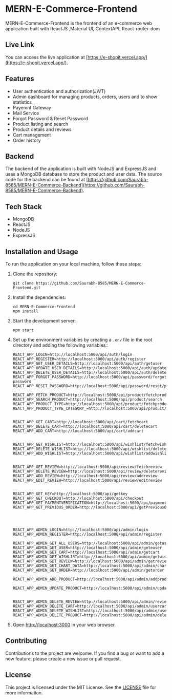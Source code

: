 # MERN-E-Commerce-Frontend

MERN-E-Commerce-Frontend is the frontend of an e-commerce web application built with ReactJS ,Material   UI, ContextAPI,  React-router-dom

## Live Link

You can access the live application at [https://e-shopit.vercel.app/](https://e-shopit.vercel.app/).

## Features

- User authentication and authorization(JWT)
- Admin dashboard for managing products, orders, users and to show statistics
- Payemnt Gateway
- Mail Service
- Forgot Password & Reset Password
- Product listing and search
- Product details and reviews
- Cart management
- Order history

## Backend

The backend of the application is built with NodeJS and ExpressJS and uses a MongoDB database to store the product and user data. The source code for the backend can be found at [https://github.com/Saurabh-8585/MERN-E-Commerce-Backend](https://github.com/Saurabh-8585/MERN-E-Commerce-Backend).

## Tech Stack

- MongoDB
- ReactJS
- NodeJS
- ExpressJS

## Installation and Usage

To run the application on your local machine, follow these steps:

1. Clone the repository:

   ```
   git clone https://github.com/Saurabh-8585/MERN-E-Commerce-Frontend.git
   ```

2. Install the dependencies:

   ```
   cd MERN-E-Commerce-Frontend
   npm install
   ```

3. Start the development server:

   ```
   npm start
   ```

4. Set up the environment variables by creating a `.env` file in the root directory and adding the following variables::

   ```
   REACT_APP_LOGIN=http://localhost:5000/api/auth/login
   REACT_APP_REGISTER=http://localhost:5000/api/auth/register
   REACT_APP_GET_USER_DETAILS=http://localhost:5000/api/auth/getuser
   REACT_APP_UPDATE_USER_DETAILS=http://localhost:5000/api/auth/updateuser
   REACT_APP_DELETE_USER_DETAILS=http://localhost:5000/api/auth/delete/user
   REACT_APP_FORGOT_PASSWORD=http://localhost:5000/api/password/forgot-password
   REACT_APP_RESET_PASSWORD=http://localhost:5000/api/password/reset/password

   REACT_APP_FETCH_PRODUCT=http://localhost:5000/api/product/fetchproduct
   REACT_APP_SEARCH_PRODUCT=http://localhost:5000/api/product/search
   REACT_APP_PRODUCT_TYPE=http://localhost:5000/api/product/fetchproduct/type
   REACT_APP_PRODUCT_TYPE_CATEGORY_=http://localhost:5000/api/product/fetchproduct/category


   REACT_APP_GET_CART=http://localhost:5000/api/cart/fetchcart
   REACT_APP_DELETE_CART=http://localhost:5000/api/cart/deletecart
   REACT_APP_ADD_CART=http://localhost:5000/api/cart/addcart


   REACT_APP_GET_WISHLIST=http://localhost:5000/api/wishlist/fetchwishlist
   REACT_APP_DELETE_WISHLIST=http://localhost:5000/api/wishlist/deletewishlist
   REACT_APP_ADD_WISHLIST=http://localhost:5000/api/wishlist/addwishlist


   REACT_APP_GET_REVIEW=http://localhost:5000/api/review/fetchreview
   REACT_APP_DELETE_REVIEW=http://localhost:5000/api/review/deletereview
   REACT_APP_ADD_REVIEW=http://localhost:5000/api/review/addreview
   REACT_APP_EDIT_REVIEW=http://localhost:5000/api/review/editreview


   REACT_APP_GET_KEY=http://localhost:5000/api/getkey
   REACT_APP_GET_CHECKOUT=http://localhost:5000/api/checkout
   REACT_APP_GET_PAYMENTVERIFICATION=http://localhost:5000/api/paymentverification
   REACT_APP_GET_PREVIOUS_ORDER=http://localhost:5000/api/getPreviousOrders




   REACT_APP_ADMIN_LOGIN=http://localhost:5000/api/admin/login
   REACT_APP_ADMIN_REGISTER=http://localhost:5000/api/admin/register

   REACT_APP_ADMIN_GET_ALL_USERS=http://localhost:5000/api/admin/getusers
   REACT_APP_ADMIN_GET_USER=http://localhost:5000/api/admin/geteuser
   REACT_APP_ADMIN_GET_CART=http://localhost:5000/api/admin/getcart
   REACT_APP_ADMIN_GET_WISHLIST=http://localhost:5000/api/admin/getwishlist
   REACT_APP_ADMIN_GET_REVIEW=http://localhost:5000/api/admin/getreview
   REACT_APP_ADMIN_GET_CHART_DATA=http://localhost:5000/api/admin/chartdata
   REACT_APP_ADMIN_GET_ORDER=http://localhost:5000/api/admin/getorder

   REACT_APP_ADMIN_ADD_PRODUCT=http://localhost:5000/api/admin/addproduct

   REACT_APP_ADMIN_UPDATE_PRODUCT=http://localhost:5000/api/admin/updateproduct


   REACT_APP_ADMIN_DELETE_REVIEW=http://localhost:5000/api/admin/review
   REACT_APP_ADMIN_DELETE_CART=http://localhost:5000/api/admin/usercart
   REACT_APP_ADMIN_DELETE_WISHLIST=http://localhost:5000/api/admin/userwishlist
   REACT_APP_ADMIN_DELETE_PRODUCT=http://localhost:5000/api/admin/deleteproduct
   ```

5. Open [http://localhost:3000](http://localhost:3000) in your web browser.

## Contributing

Contributions to the project are welcome. If you find a bug or want to add a new feature, please create a new issue or pull request.

## License

This project is licensed under the MIT License. See the [LICENSE](LICENSE) file for more information.
